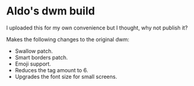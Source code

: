 # Aldo's dwm build

I uploaded this for my own convenience but I thought, why not publish it?

Makes the following changes to the original dwm:

- Swallow patch.
- Smart borders patch.
- Emoji support.
- Reduces the tag amount to 6.
- Upgrades the font size for small screens.
